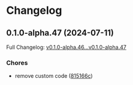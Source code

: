 # Changelog

## 0.1.0-alpha.47 (2024-07-11)

Full Changelog: [v0.1.0-alpha.46...v0.1.0-alpha.47](https://github.com/StructifyAI/structify-node/compare/v0.1.0-alpha.46...v0.1.0-alpha.47)

### Chores

* remove custom code ([815166c](https://github.com/StructifyAI/structify-node/commit/815166c0dff5b4c325ac3bd34fc56b8dabd651fa))
